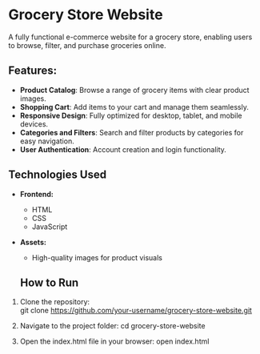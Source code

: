 # Grocery Store Website
A fully functional e-commerce website for a grocery store, enabling users to browse, filter, and purchase groceries online.
## Features:
- **Product Catalog**: Browse a range of grocery items with clear product images.
- **Shopping Cart**: Add items to your cart and manage them seamlessly.
- **Responsive Design**: Fully optimized for desktop, tablet, and mobile devices.
- **Categories and Filters**: Search and filter products by categories for easy navigation.
- **User Authentication**: Account creation and login functionality.


## Technologies Used

- **Frontend:**  
  - HTML  
  - CSS  
  - JavaScript  
- **Assets:**  
  - High-quality images for product visuals
 
  ## How to Run

1. Clone the repository:  
   git clone https://github.com/your-username/grocery-store-website.git

2. Navigate to the project folder:
   cd grocery-store-website

3. Open the index.html file in your browser:
   open index.html

  







